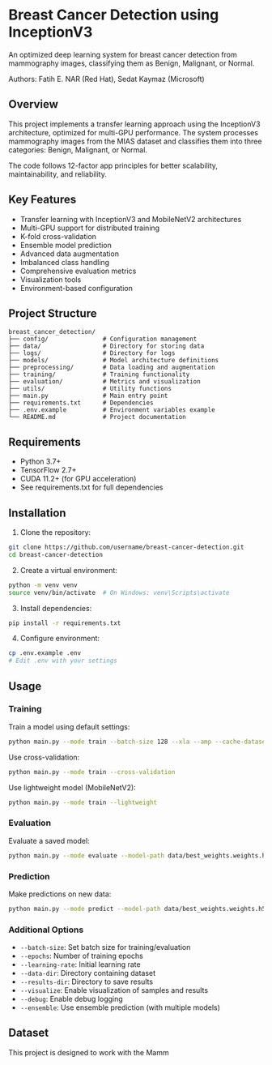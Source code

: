 # Breast Cancer Detection using InceptionV3

An optimized deep learning system for breast cancer detection from mammography images, classifying them as Benign, Malignant, or Normal.

Authors: Fatih E. NAR (Red Hat), Sedat Kaymaz (Microsoft)

## Overview

This project implements a transfer learning approach using the InceptionV3 architecture, optimized for multi-GPU performance. The system processes mammography images from the MIAS dataset and classifies them into three categories: Benign, Malignant, or Normal.

The code follows 12-factor app principles for better scalability, maintainability, and reliability.

## Key Features

- Transfer learning with InceptionV3 and MobileNetV2 architectures
- Multi-GPU support for distributed training
- K-fold cross-validation
- Ensemble model prediction
- Advanced data augmentation
- Imbalanced class handling
- Comprehensive evaluation metrics
- Visualization tools
- Environment-based configuration

## Project Structure

```
breast_cancer_detection/
├── config/               # Configuration management
├── data/                 # Directory for storing data
├── logs/                 # Directory for logs
├── models/               # Model architecture definitions
├── preprocessing/        # Data loading and augmentation
├── training/             # Training functionality
├── evaluation/           # Metrics and visualization
├── utils/                # Utility functions
├── main.py               # Main entry point
├── requirements.txt      # Dependencies
├── .env.example          # Environment variables example
└── README.md             # Project documentation
```

## Requirements

- Python 3.7+
- TensorFlow 2.7+
- CUDA 11.2+ (for GPU acceleration)
- See requirements.txt for full dependencies

## Installation

1. Clone the repository:

```bash
git clone https://github.com/username/breast-cancer-detection.git
cd breast-cancer-detection
```

2. Create a virtual environment:

```bash
python -m venv venv
source venv/bin/activate  # On Windows: venv\Scripts\activate
```

3. Install dependencies:

```bash
pip install -r requirements.txt
```

4. Configure environment:

```bash
cp .env.example .env
# Edit .env with your settings
```

## Usage

### Training

Train a model using default settings:

```bash
python main.py --mode train --batch-size 128 --xla --amp --cache-dataset
```

Use cross-validation:

```bash
python main.py --mode train --cross-validation
```

Use lightweight model (MobileNetV2):

```bash
python main.py --mode train --lightweight
```

### Evaluation

Evaluate a saved model:

```bash
python main.py --mode evaluate --model-path data/best_weights.weights.h5
```

### Prediction

Make predictions on new data:

```bash
python main.py --mode predict --model-path data/best_weights.weights.h5 --data-dir path/to/data
```

### Additional Options

- `--batch-size`: Set batch size for training/evaluation
- `--epochs`: Number of training epochs
- `--learning-rate`: Initial learning rate
- `--data-dir`: Directory containing dataset
- `--results-dir`: Directory to save results
- `--visualize`: Enable visualization of samples and results
- `--debug`: Enable debug logging
- `--ensemble`: Use ensemble prediction (with multiple models)

## Dataset

This project is designed to work with the Mamm
